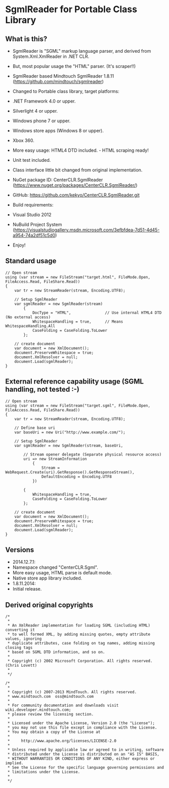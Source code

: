 # SgmlReader for Portable Class Library

## What is this?

* SgmlReader is "SGML" markup language parser, and derived from System.Xml.XmlReader in .NET CLR.
* But, most popular usage the "HTML" parser. (It's scraper!!)

* SgmlReader based Mindtouch SgmlReader 1.8.11 (https://github.com/mindtouch/sgmlreader)
* Changed to Portable class library, target platforms:
 * .NET Framework 4.0 or upper.
 * Silverlight 4 or upper.
 * Windows phone 7 or upper.
 * Windows store apps (Windows 8 or upper).
 * Xbox 360.

* More easy usage: HTML4 DTD included. - HTML scraping ready!
* Unit test included.
* Class interface little bit changed from original implementation.

* NuGet package ID: CenterCLR.SgmlReader (https://www.nuget.org/packages/CenterCLR.SgmlReader/)
* GitHub: https://github.com/kekyo/CenterCLR.SgmlReader.git

* Build requirements:
 * Visual Studio 2012
 * NuBuild Project System (https://visualstudiogallery.msdn.microsoft.com/3efbfdea-7d51-4d45-a954-74a2df51c5d0)

* Enjoy!

## Standard usage
```
// Open stream
using (var stream = new FileStream("target.html", FileMode.Open, FileAccess.Read, FileShare.Read))
{
	var tr = new StreamReader(stream, Encoding.UTF8);

	// Setup SgmlReader
	var sgmlReader = new SgmlReader(stream)
		{
			DocType = "HTML",				// Use internal HTML4 DTD (No external access)
			WhitespaceHandling = true,		// Means WhitespaceHandling.All
			CaseFolding = CaseFolding.ToLower
		};

	// create document
	var document = new XmlDocument();
	document.PreserveWhitespace = true;
	document.XmlResolver = null;
	document.Load(sgmlReader);
}
```

## External reference capability usage (SGML handling, not tested :-)
```
// Open stream
using (var stream = new FileStream("target.sgml", FileMode.Open, FileAccess.Read, FileShare.Read))
{
	var tr = new StreamReader(stream, Encoding.UTF8);

	// Define base uri
	var baseUri = new Uri("http://www.example.com/");

	// Setup SgmlReader
	var sgmlReader = new SgmlReader(stream, baseUri,

		// Stream opener delegate (Separate physical resource access)
		uri => new StreamInformation
			{
				Stream = WebRequest.Create(uri).GetResponse().GetResponseStream(),
				DefaultEncoding = Encoding.UTF8
			})

		{
			WhitespaceHandling = true,
			CaseFolding = CaseFolding.ToLower
		};

	// create document
	var document = new XmlDocument();
	document.PreserveWhitespace = true;
	document.XmlResolver = null;
	document.Load(sgmlReader);
}
```

## Versions

* 2014.12.7.1:
 * Namespace changed "CenterCLR.Sgml".
 * More easy usage, HTML parse is default mode.
 * Native store app library included.
* 1.8.11.2014:
 * Initial release.

## Derived original copyrights
```
/*
 * 
 * An XmlReader implementation for loading SGML (including HTML) converting it
 * to well formed XML, by adding missing quotes, empty attribute values, ignoring
 * duplicate attributes, case folding on tag names, adding missing closing tags
 * based on SGML DTD information, and so on.
 *
 * Copyright (c) 2002 Microsoft Corporation. All rights reserved. (Chris Lovett)
 *
 */

/*
 * 
 * Copyright (c) 2007-2013 MindTouch. All rights reserved.
 * www.mindtouch.com  oss@mindtouch.com
 *
 * For community documentation and downloads visit wiki.developer.mindtouch.com;
 * please review the licensing section.
 *
 * Licensed under the Apache License, Version 2.0 (the "License");
 * you may not use this file except in compliance with the License.
 * You may obtain a copy of the License at
 * 
 *     http://www.apache.org/licenses/LICENSE-2.0
 * 
 * Unless required by applicable law or agreed to in writing, software
 * distributed under the License is distributed on an "AS IS" BASIS,
 * WITHOUT WARRANTIES OR CONDITIONS OF ANY KIND, either express or implied.
 * See the License for the specific language governing permissions and
 * limitations under the License.
 *
 */
```
